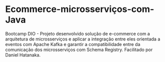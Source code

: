 # Ecommerce-microsserviços-com-Java
Bootcamp DIO - Projeto desenvolvido solução de e-commerce com a arquitetura de microsserviços e aplicar a integração entre eles orientada a eventos com Apache Kafka e garantir a compatibilidade entre da comunicação dos microsserviços com Schema Registry. Facilitado por Daniel Hatanaka.

